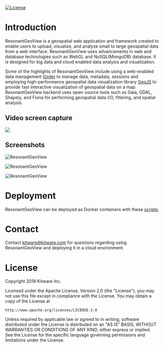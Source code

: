 [![License](https://img.shields.io/badge/License-Apache%202.0-blue.svg)](https://opensource.org/licenses/Apache-2.0)

# Introduction
ResonantGeoView is a geospatial web application and framework created to enable users to upload, visualize, and analyze small to large geospatial data from a web interface. ResonantGeoView uses advancements in web and database technologies such as WebGL and  NoSQL(MongoDB) database. It is designed for big data and cloud enabled data analysis and visualization.

Some of the highlights of ResonantGeoView include using a web-enabled data management [Girder](http://www.github.com/Girder/girder) to manage data, metadata, sessions and employing high-performance geospatial data visualization library [GeoJS](http://www.github.com/OpenGeoscience/geojs)
to provide fast interactive visualization of geospatial data on a map. ResonantGeoView backend uses open-source tools such as Gaia, GDAL, Shapely, and Fiona for performing geospatial data I/O, filtering, and spatial analysis.

## Video screen capture
<kbd><img src="https://user-images.githubusercontent.com/3123478/48492062-f39e2980-e7f6-11e8-9325-7d96107dfd88.gif" /></kbd>

## Screenshots
![ResonantGeoView](https://user-images.githubusercontent.com/3123478/48425090-14e91200-e732-11e8-98a2-c2bfa4500f73.png)

![ResonantGeoView](https://user-images.githubusercontent.com/3123478/48425099-1a465c80-e732-11e8-86e1-7af013a6e044.png)

![ResonantGeoView](https://user-images.githubusercontent.com/3123478/48425102-1c102000-e732-11e8-8ec6-7056dbfc3444.jpg)

# Deployment
ResonantGeoView can be deployed as Docker containers with these [scripts](devops/docker/README.md).

# Contact
Contact kitware@kitware.com for questions regarding using ResonantGeoView and deploying it in a cloud environment.

# License
Copyright 2019 Kitware Inc.

Licensed under the Apache License, Version 2.0 (the "License"); you may not use this file except in compliance with the License. You may obtain a copy of the License at

    http://www.apache.org/licenses/LICENSE-2.0

Unless required by applicable law or agreed to in writing, software distributed under the License is distributed on an "AS IS" BASIS, WITHOUT WARRANTIES OR CONDITIONS OF ANY KIND, either express or implied. See the License for the specific language governing permissions and limitations under the License.
